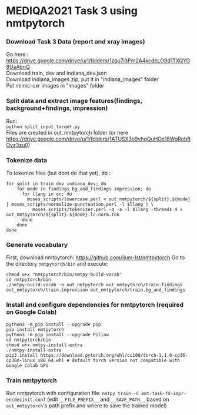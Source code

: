 # MEDIQA2021 Task 3 using nmtpytorch

### Download Task 3 Data (report and xray images)
Go here : https://drive.google.com/drive/u/1/folders/1zqu7i3Pm2A4kcdeLO9d1TXQYG8UaAbnQ<br/>
Download train, dev and indiana_dev.json<br/>
Download indiana_images.zip, put it in "indiana_images" folder<br/>
Put mimic-cxr images in "images" folder<br/>

### Split data and extract image features(findings, background+findings, impression)
Run:<br/>
`python split_input_target.py`<br/>
Files are created in out_nmtpytorch folder (or here https://drive.google.com/drive/u/1/folders/1ATUSX3o9vhgQuHOe18WgRobftOyz3zu0)

### Tokenize data
To tokenize files (but dont do that yet), do :

```
for split in train dev indiana_dev; do
    for mode in findings bg_and_findings impression; do
      for llang in en; do
        moses_scripts/lowercase.perl < out_nmtpytorch/${split}.${mode} | moses_scripts/normalize-punctuation.perl -l $llang | \
          moses_scripts/tokenizer.perl -q -a -l $llang -threads 4 > out_nmtpytorch/${split}.${mode}.lc.norm.tok
      done
    done
done
```

### Generate vocabulary
First, download nmtpytorch: https://github.com/lium-lst/nmtpytorch
Go to the directory `nmtpytorch/bin` and execute:

```
chmod u+x "nmtpytorch/bin/nmtpy-build-vocab"
cd nmtpytorch/bin
./nmtpy-build-vocab -o out_nmtpytorch out_nmtpytorch/train.findings out_nmtpytorch/train.impression out_nmtpytorch/train.bg_and_findings
```

### Install and configure dependencies for nmtpytorch (required on Google Colab)
```
python3 -m pip install --upgrade pip
pip install nmtpytorch
python3 -m pip install --upgrade Pillow
cd nmtpytorch/bin
chmod u+x nmtpy-install-extra
./nmtpy-install-extra
pip3 install https://download.pytorch.org/whl/cu100/torch-1.1.0-cp36-cp36m-linux_x86_64.whl # default torch version not compatible with Google Colab GPU
```

### Train nmtpytorch
Run nmtpytorch with configuration file: `nmtpy train -C mmt-task-fd-impr-encdecinit.conf` (edit `__FILE_PREFIX__` and `__SAVE_PATH__` based on `out_nmtpytorch`'s path prefix and where to save the trained model) 




